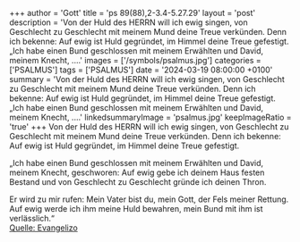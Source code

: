 +++
author = 'Gott'
title = 'ps 89(88),2-3.4-5.27.29'
layout = 'post'
description = 'Von der Huld des HERRN will ich ewig singen,  von Geschlecht zu Geschlecht mit meinem Mund deine Treue verkünden. Denn ich bekenne: Auf ewig ist Huld gegründet,  im Himmel deine Treue gefestigt.  „Ich habe einen Bund geschlossen mit meinem Erwählten  und David, meinem Knecht, ....'
images = ['/symbols/psalmus.jpg']
categories = ['PSALMUS']
tags = ['PSALMUS']
date = '2024-03-19 08:00:00 +0100'
summary = 'Von der Huld des HERRN will ich ewig singen,  von Geschlecht zu Geschlecht mit meinem Mund deine Treue verkünden. Denn ich bekenne: Auf ewig ist Huld gegründet,  im Himmel deine Treue gefestigt.  „Ich habe einen Bund geschlossen mit meinem Erwählten  und David, meinem Knecht, ....'
linkedsummaryImage = 'psalmus.jpg'
keepImageRatio = 'true'
+++
Von der Huld des HERRN will ich ewig singen, 
von Geschlecht zu Geschlecht mit meinem Mund deine Treue verkünden.
Denn ich bekenne: Auf ewig ist Huld gegründet, 
im Himmel deine Treue gefestigt.

„Ich habe einen Bund geschlossen mit meinem Erwählten 
und David, meinem Knecht, geschworen:
Auf ewig gebe ich deinem Haus festen Bestand 
und von Geschlecht zu Geschlecht gründe ich deinen Thron.<!--more-->

Er wird zu mir rufen: Mein Vater bist du, 
mein Gott, der Fels meiner Rettung.
Auf ewig werde ich ihm meine Huld bewahren, 
mein Bund mit ihm ist verlässlich.“<br> [Quelle: Evangelizo](https://evangeliumtagfuertag.org/DE/gospel)
